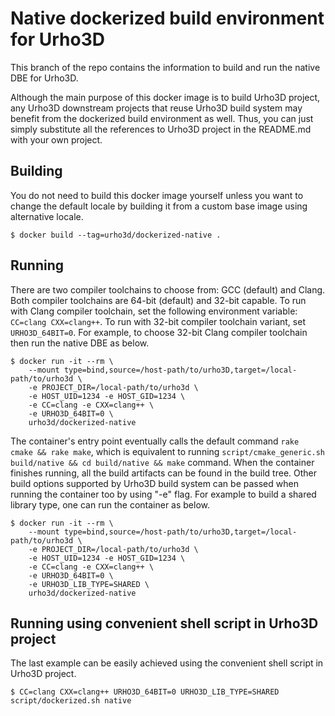 <!--
  Copyright (c) 2019-2020 Yao Wei Tjong. All rights reserved.

  Permission is hereby granted, free of charge, to any person obtaining a copy
  of this software and associated documentation files (the "Software"), to deal
  in the Software without restriction, including without limitation the rights
  to use, copy, modify, merge, publish, distribute, sublicense, and/or sell
  copies of the Software, and to permit persons to whom the Software is
  furnished to do so, subject to the following conditions:

  The above copyright notice and this permission notice shall be included in
  all copies or substantial portions of the Software.

  THE SOFTWARE IS PROVIDED "AS IS", WITHOUT WARRANTY OF ANY KIND, EXPRESS OR
  IMPLIED, INCLUDING BUT NOT LIMITED TO THE WARRANTIES OF MERCHANTABILITY,
  FITNESS FOR A PARTICULAR PURPOSE AND NONINFRINGEMENT. IN NO EVENT SHALL THE
  AUTHORS OR COPYRIGHT HOLDERS BE LIABLE FOR ANY CLAIM, DAMAGES OR OTHER
  LIABILITY, WHETHER IN AN ACTION OF CONTRACT, TORT OR OTHERWISE, ARISING FROM,
  OUT OF OR IN CONNECTION WITH THE SOFTWARE OR THE USE OR OTHER DEALINGS IN
  THE SOFTWARE.
-->

# Native dockerized build environment for Urho3D

This branch of the repo contains the information to build and run the native DBE
for Urho3D.

Although the main purpose of this docker image is to build Urho3D project, any
Urho3D downstream projects that reuse Urho3D build system may benefit from the
dockerized build environment as well. Thus, you can just simply substitute all the
references to Urho3D project in the README.md with your own project.

## Building

You do not need to build this docker image yourself unless you want to change the
default locale by building it from a custom base image using alternative locale. 

```
$ docker build --tag=urho3d/dockerized-native .
```

## Running

There are two compiler toolchains to choose from: GCC (default) and Clang. Both
compiler toolchains are 64-bit (default) and 32-bit capable. To run with Clang
compiler toolchain, set the following environment variable: `CC=clang CXX=clang++`.
To run with 32-bit compiler toolchain variant, set `URHO3D_64BIT=0`. For example,
to choose 32-bit Clang compiler toolchain then run the native DBE as below.

```
$ docker run -it --rm \
    --mount type=bind,source=/host-path/to/urho3D,target=/local-path/to/urho3d \
    -e PROJECT_DIR=/local-path/to/urho3d \
    -e HOST_UID=1234 -e HOST_GID=1234 \
    -e CC=clang -e CXX=clang++ \
    -e URHO3D_64BIT=0 \
    urho3d/dockerized-native
```

The container's entry point eventually calls the default command `rake cmake &&
rake make`, which is equivalent to running `script/cmake_generic.sh build/native
&& cd build/native && make` command. When the container finishes running, all the
build artifacts can be found in the build tree. Other build options supported by
Urho3D build system can be passed when running the container too by using "-e"
flag. For example to build a shared library type, one can run the container as
below.

```
$ docker run -it --rm \
    --mount type=bind,source=/host-path/to/urho3D,target=/local-path/to/urho3d \
    -e PROJECT_DIR=/local-path/to/urho3d \
    -e HOST_UID=1234 -e HOST_GID=1234 \
    -e CC=clang -e CXX=clang++ \
    -e URHO3D_64BIT=0 \
    -e URHO3D_LIB_TYPE=SHARED \
    urho3d/dockerized-native
```

## Running using convenient shell script in Urho3D project

The last example can be easily achieved using the convenient shell script in
Urho3D project.

```
$ CC=clang CXX=clang++ URHO3D_64BIT=0 URHO3D_LIB_TYPE=SHARED script/dockerized.sh native
```
